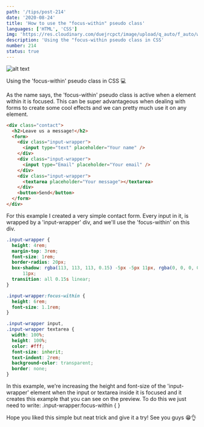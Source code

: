 ```yaml
---
path: '/tips/post-214'
date: '2020-08-24'
title: 'How to use the "focus-within" pseudo class'
languages: ['HTML', 'CSS']
img: 'https://res.cloudinary.com/duejrcpct/image/upload/q_auto/f_auto/w_1000/v1598275130/tips/214-1_bpdsa6.png'
description: 'Using the "focus-within pseudo class in CSS'
number: 214
status: true
---
```


![alt text](https://res.cloudinary.com/duejrcpct/image/upload/q_auto/v1598275197/tips/214-2_qabsnq.gif 'CSS focus-within pseudo class')

Using the 'focus-within' pseudo class in CSS 💻

As the name says, the 'focus-within' pseudo class is active when a element within it is focused. This can be super advantageous when dealing with forms to create some cool effects and we can pretty much use it on any element.

```html
<div class="contact">
  <h2>Leave us a message!</h2>
  <form>
    <div class="input-wrapper">
      <input type="text" placeholder="Your name" />
    </div>
    <div class="input-wrapper">
      <input type="Email" placeholder="Your email" />
    </div>
    <div class="input-wrapper">
      <textarea placeholder="Your message"></textarea>
    </div>
    <button>Send</button>
  </form>
</div>
```

For this example I created a very simple contact form. Every input in it, is wrapped by a 'input-wrapper' div, and we'll use the 'focus-within' on this div.

```css
.input-wrapper {
  height: 4rem;
  margin-top: 3rem;
  font-size: 1rem;
  border-radius: 20px;
  box-shadow: rgba(113, 113, 113, 0.15) -5px -5px 11px, rgba(0, 0, 0, 0.15) 5px 5px
      11px;
  transition: all 0.15s linear;
}

.input-wrapper:focus-within {
  height: 6rem;
  font-size: 1.1rem;
}

.input-wrapper input,
.input-wrapper textarea {
  width: 100%;
  height: 100%;
  color: #fff;
  font-size: inherit;
  text-indent: 2rem;
  background-color: transparent;
  border: none;
}
```

In this example, we're increasing the height and font-size of the 'input-wrapper' element when the input or textarea inside it is focused and it creates this example that you can see on the preview. To do this we just need to write: .input-wrapper:focus-within { }

Hope you liked this simple but neat trick and give it a try! See you guys 😁👌
